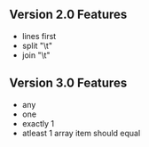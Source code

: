## Version 2.0 Features

- lines first
- split "\t"
- join "\t"

## Version 3.0 Features

- any
- one
- exactly 1
- atleast 1 array item should equal